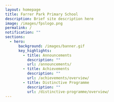 ```yaml
---
layout: homepage
title: Farrer Park Primary School
description: Brief site description here
image: /images/fpslogo.png
permalink: /
notification: ""
sections:
  - hero:
      background: /images/banner.gif
      key_highlights:
        - title: Announcements
          description: ""
          url: /announcements/
        - title: Achievements
          description: ""
          url: /achievements/overview/
        - title: Distinctive Programme
          description: ""
          url: /distinctive-programme/overview/
---
```


